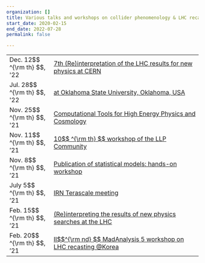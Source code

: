```yaml
---
organization: []
title: Various talks and workshops on collider phenomenology & LHC recasting
start_date: 2020-02-15
end_date: 2022-07-28
permalink: false

---
```


<table>
<tr>
        <td width="100px"> Dec. 12$$ ^{\rm th} $$, '22  </td>
        <td>
        <a href="https://indico.cern.ch/event/1197680/contributions/5144365/">
         7th (Re)interpretation of the LHC results for new physics at CERN
         </a>
         </td>
</tr>
<tr>
	<td width="100px"> Jul. 28$$ ^{\rm th} $$, '22  </td>
	<td>
	<a href="https://osuhep.okstate.edu/images/seminar-slides/2022_jackaraz_osu.pdf">
	 at Oklahoma State University, Oklahoma, USA
	 </a>
	 </td>
</tr>
<tr>
	<td width="100px"> Nov. 25$$ ^{\rm th} $$, '21  </td>
	<td>
	<a href="https://indico.cern.ch/event/1076291/contributions/4589235/">
	 Computational Tools for High Energy Physics and Cosmology
	 </a>
	 </td>
</tr>
<tr>
	<td> Nov. 11$$ ^{\rm th} $$, ’21 </td>
	<td>
	<a href="https://indico.cern.ch/event/1042226/contributions/4602547/">
	10$$ ^{\rm th} $$ workshop of the LLP Community
	</a>
	</td>
</tr>
<tr>
	<td> Nov. 8$$ ^{\rm th} $$, ’21 </td>
	<td>
	<a href="https://indico.cern.ch/event/1088121/contributions/4585194/">
	Publication of statistical models: hands-on workshop
	</a>
	</td>
</tr>
<tr>
	<td> July 5$$ ^{\rm th} $$, ’21 </td>
	<td>
	<a href="https://indico.in2p3.fr/event/24366/contributions/97444/">
	IRN Terascale meeting
	</a>
	</td>
</tr>
<tr>
	<td> Feb. 15$$ ^{\rm th} $$, ’21 </td>
	<td>
	<a href="https://indico.cern.ch/event/982553/contributions/4206950/">
	(Re)interpreting the results of new physics searches at the LHC
	</a>
	</td>
</tr>
<tr>
	<td> Feb. 20$$ ^{\rm th} $$, ’21 </td>
	<td>
	<a href="https://indico.cern.ch/event/873524/">
	II$$^{\rm nd} $$ MadAnalysis 5 workshop on LHC recasting @Korea
	</a>
	</td>
</tr>
</table>
